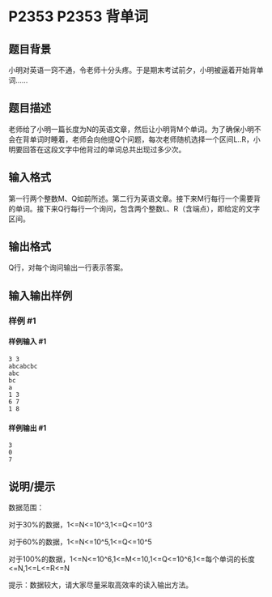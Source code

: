 # P2353 P2353 背单词

## 题目背景

小明对英语一窍不通，令老师十分头疼。于是期末考试前夕，小明被逼着开始背单词……


## 题目描述

老师给了小明一篇长度为N的英语文章，然后让小明背M个单词。为了确保小明不会在背单词时睡着，老师会向他提Q个问题，每次老师随机选择一个区间L..R，小明要回答在这段文字中他背过的单词总共出现过多少次。


## 输入格式

第一行两个整数M、Q如前所述。第二行为英语文章。接下来M行每行一个需要背的单词。接下来Q行每行一个询问，包含两个整数L、R（含端点），即给定的文字区间。


## 输出格式

Q行，对每个询问输出一行表示答案。


## 输入输出样例

### 样例 #1

#### 样例输入 #1

```
3 3
abcabcbc
abc
bc
a
1 3
6 7
1 8
```

#### 样例输出 #1

```
3
0
7
```

## 说明/提示

数据范围：

对于30%的数据，1<=N<=10^3,1<=Q<=10^3

对于60%的数据，1<=N<=10^5,1<=Q<=10^5

对于100%的数据，1<=N<=10^6,1<=M<=10,1<=Q<=10^6,1<=每个单词的长度<=N,1<=L<=R<=N

提示：数据较大，请大家尽量采取高效率的读入输出方法。

